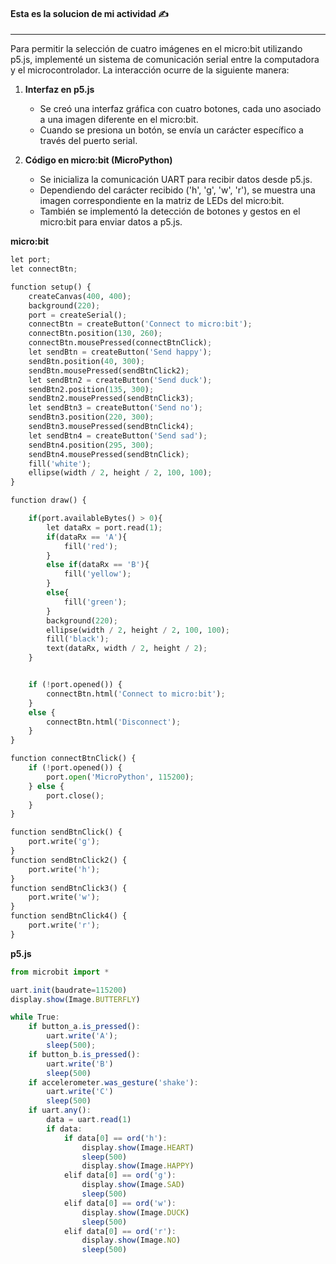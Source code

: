#### Esta es la solucion de mi actividad ✍️
---

Para permitir la selección de cuatro imágenes en el micro:bit utilizando p5.js, implementé un sistema de comunicación serial entre la computadora y el microcontrolador. La interacción ocurre de la siguiente manera:  

1. **Interfaz en p5.js**  
   - Se creó una interfaz gráfica con cuatro botones, cada uno asociado a una imagen diferente en el micro:bit.  
   - Cuando se presiona un botón, se envía un carácter específico a través del puerto serial.  

2. **Código en micro:bit (MicroPython)**  
   - Se inicializa la comunicación UART para recibir datos desde p5.js.  
   - Dependiendo del carácter recibido ('h', 'g', 'w', 'r'), se muestra una imagen correspondiente en la matriz de LEDs del micro:bit.  
   - También se implementó la detección de botones y gestos en el micro:bit para enviar datos a p5.js. 

**micro:bit**
``` py
let port;
let connectBtn;

function setup() {
    createCanvas(400, 400);
    background(220);
    port = createSerial();
    connectBtn = createButton('Connect to micro:bit');
    connectBtn.position(130, 260);
    connectBtn.mousePressed(connectBtnClick);
    let sendBtn = createButton('Send happy');
    sendBtn.position(40, 300);
    sendBtn.mousePressed(sendBtnClick2);
    let sendBtn2 = createButton('Send duck');
    sendBtn2.position(135, 300);
    sendBtn2.mousePressed(sendBtnClick3);
    let sendBtn3 = createButton('Send no');
    sendBtn3.position(220, 300);
    sendBtn3.mousePressed(sendBtnClick4);
    let sendBtn4 = createButton('Send sad');
    sendBtn4.position(295, 300);
    sendBtn4.mousePressed(sendBtnClick);
    fill('white');
    ellipse(width / 2, height / 2, 100, 100);
}

function draw() {

    if(port.availableBytes() > 0){
        let dataRx = port.read(1);
        if(dataRx == 'A'){
            fill('red');
        }
        else if(dataRx == 'B'){
            fill('yellow');
        }
        else{
            fill('green');
        }
        background(220);
        ellipse(width / 2, height / 2, 100, 100);
        fill('black');
        text(dataRx, width / 2, height / 2);
    }


    if (!port.opened()) {
        connectBtn.html('Connect to micro:bit');
    }
    else {
        connectBtn.html('Disconnect');
    }
}

function connectBtnClick() {
    if (!port.opened()) {
        port.open('MicroPython', 115200);
    } else {
        port.close();
    }
}

function sendBtnClick() {
    port.write('g');
}
function sendBtnClick2() {
    port.write('h');
}
function sendBtnClick3() {
    port.write('w');
}
function sendBtnClick4() {
    port.write('r');
}
```

**p5.js**
``` js
from microbit import *

uart.init(baudrate=115200)
display.show(Image.BUTTERFLY)

while True:
    if button_a.is_pressed():
        uart.write('A');
        sleep(500);
    if button_b.is_pressed():
        uart.write('B')
        sleep(500)
    if accelerometer.was_gesture('shake'):
        uart.write('C')
        sleep(500)
    if uart.any():
        data = uart.read(1)
        if data:
            if data[0] == ord('h'):
                display.show(Image.HEART)
                sleep(500)
                display.show(Image.HAPPY)
            elif data[0] == ord('g'):
                display.show(Image.SAD)
                sleep(500)
            elif data[0] == ord('w'):
                display.show(Image.DUCK)
                sleep(500)
            elif data[0] == ord('r'):
                display.show(Image.NO)
                sleep(500)
```